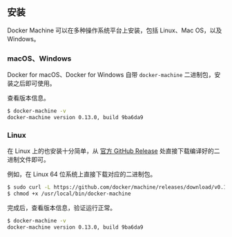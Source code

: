 ## 安装

Docker Machine 可以在多种操作系统平台上安装，包括 Linux、Mac OS，以及 Windows。

### macOS、Windows

Docker for macOS、Docker for Windows 自带 `docker-machine` 二进制包，安装之后即可使用。

查看版本信息。

```bash
$ docker-machine -v
docker-machine version 0.13.0, build 9ba6da9
```

### Linux

在 Linux 上的也安装十分简单，从 [官方 GitHub Release](https://github.com/docker/machine/releases) 处直接下载编译好的二进制文件即可。

例如，在 Linux 64 位系统上直接下载对应的二进制包。

```bash
$ sudo curl -L https://github.com/docker/machine/releases/download/v0.13.0/docker-machine`uname -s`-`uname -m` > /usr/local/bin/docker-machine
$ chmod +x /usr/local/bin/docker-machine
```

完成后，查看版本信息，验证运行正常。

```bash
$ docker-machine -v
docker-machine version 0.13.0, build 9ba6da9
```
